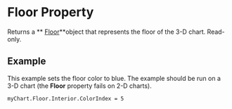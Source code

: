 
# Floor Property

Returns a  ** [Floor](ce76e68b-7b15-7e2c-4464-07befbf53cc5.md)**object that represents the floor of the 3-D chart. Read-only.


## Example

This example sets the floor color to blue. The example should be run on a 3-D chart (the  **Floor** property fails on 2-D charts).


```
myChart.Floor.Interior.ColorIndex = 5
```

